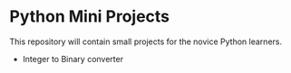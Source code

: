 # Python Mini Projects

This repository will contain small projects for the novice Python learners.

- Integer to Binary converter
